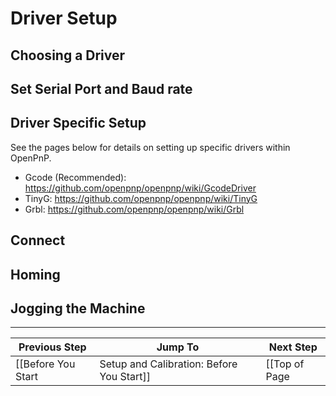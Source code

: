 # Driver Setup

## Choosing a Driver

## Set Serial Port and Baud rate

## Driver Specific Setup

See the pages below for details on setting up specific drivers within OpenPnP.

* Gcode (Recommended): https://github.com/openpnp/openpnp/wiki/GcodeDriver
* TinyG: https://github.com/openpnp/openpnp/wiki/TinyG
* Grbl: https://github.com/openpnp/openpnp/wiki/Grbl

## Connect

## Homing

## Jogging the Machine

***

| Previous Step                 | Jump To                 | Next Step                                   |
| ----------------------------- | ----------------------- | ------------------------------------------- |
| [[Before You Start|Setup and Calibration: Before You Start]] | [[Top of Page|Setup and Calibration]] or [[Table of Contents|Setup and Calibration]] | [[Top Camera Setup|Setup and Calibration: Top Camera Setup]] |